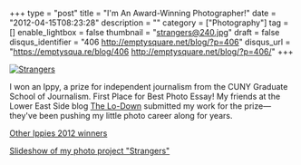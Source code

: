 +++
type = "post"
title = "I'm An Award-Winning Photographer!"
date = "2012-04-15T08:23:28"
description = ""
category = ["Photography"]
tag = []
enable_lightbox = false
thumbnail = "strangers@240.jpg"
draft = false
disqus_identifier = "406 http://emptysquare.net/blog/?p=406"
disqus_url = "https://emptysqua.re/blog/406 http://emptysquare.net/blog/?p=406/"
+++

<p><a href="http://www.flickr.com/photos/emptysquare/5883621544/in/set-72157627172320196/lightbox/"><img style="display:block; margin-left:auto; margin-right:auto;" src="strangers.jpg" title="Strangers" /></a></p>
<p>I won an Ippy, a prize for independent journalism from the CUNY Graduate
School of Journalism. First Place for Best Photo Essay! My friends at
the Lower East Side blog <a href="http://www.thelodownny.com/">The Lo-Down</a>
submitted my work for the prize&mdash;they've been pushing my little photo
career along for years.</p>
<p><a href="http://voicesofny.org/ippies-2012-winners/">Other Ippies 2012 winners</a></p>
<p><a href="http://www.flickr.com/photos/emptysquare/5716346940/in/set-72157627172320196/lightbox/">Slideshow of my photo project
"Strangers"</a></p>
